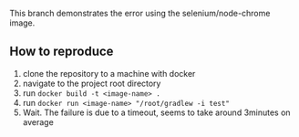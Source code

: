 This branch demonstrates the error using the selenium/node-chrome image.

## How to reproduce
1. clone the repository to a machine with docker
2. navigate to the project root directory
3. run `docker build -t <image-name> .`
4. run `docker run <image-name> "/root/gradlew -i test"`
5. Wait. The failure is due to a timeout, seems to take around 3minutes on average
